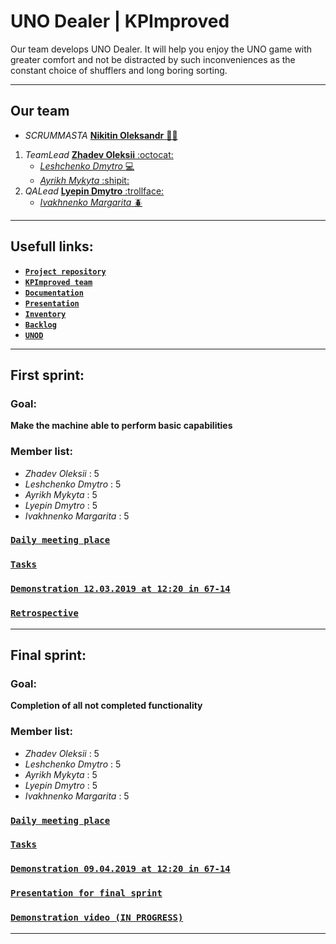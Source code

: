 #  UNO Dealer | KPImproved

Our team develops UNO Dealer. It will help you enjoy the UNO game with greater comfort and not be distracted by such inconveniences as the constant choice of shufflers and long boring sorting.
***
## **Our team**
* *SCRUMMASTA* [**Nikitin Oleksandr** :policeman:](https://github.com/arcanit33)

1. *TeamLead* [**Zhadev Oleksii** :octocat:](https://github.com/AlexZhadaev)
   * [*Leshchenko Dmytro* :computer:](https://github.com/Xasturr)
   * [*Ayrikh Mykyta* :shipit:](https://github.com/bubuka25)
2. *QALead* [**Lyepin Dmytro** :trollface:](https://github.com/acsellW)
   * [*Ivakhnenko Margarita* :beetle:](https://github.com/madcassln)
***   
## Usefull links:
-	[**`Project repository`**](https://github.com/progbase/Uno)
-	[**`KPImproved team`**](https://github.com/orgs/progbase/teams/kpimproved)
- [**`Documentation`**](https://docs.google.com/document/d/1ycJoLiVxzX7CxAMXhZtae0w2d7a4PJUl5zXMS1eTdXA/edit#)
-	[**`Presentation`**](https://docs.google.com/presentation/d/1cgQ4w0Rxo9qv66jtavsBFw55RRvs0z2GockqXAjHofg/edit#slide=id.g4f209463eb_0_15)
-	[**`Inventory`**](https://docs.google.com/spreadsheets/d/1t0qok8yyGPypgWNr8R4aoo9seJ1HTWF-gFS-p-IRink/edit#gid=0)
-	[**`Backlog`**](https://docs.google.com/spreadsheets/d/1t0qok8yyGPypgWNr8R4aoo9seJ1HTWF-gFS-p-IRink/edit#gid=387429905)
-	[**`UNOD`**](https://github.com/orgs/progbase/projects/5)

***
## First sprint:
  ### Goal:
   **Make the machine able to perform basic capabilities**
  ### Member list:
  - *Zhadev Oleksii*  : 5
  - *Leshchenko Dmytro* : 5
  - *Ayrikh Mykyta* : 5
  - *Lyepin Dmytro* : 5
  - *Ivakhnenko Margarita* : 5
  ### [`Daily meeting place`](https://goo.gl/maps/uKQCAZKrPRS2)
  
  ### [`Tasks`](https://docs.google.com/spreadsheets/d/1t0qok8yyGPypgWNr8R4aoo9seJ1HTWF-gFS-p-IRink/edit#gid=2042564249)
  
  ### [`Demonstration 12.03.2019 at 12:20 in 67-14`](https://goo.gl/maps/DU6uqVZK12U2)
  
  ### [`Retrospective`](https://docs.google.com/spreadsheets/d/1t0qok8yyGPypgWNr8R4aoo9seJ1HTWF-gFS-p-IRink/edit#gid=271858054)

***
## Final sprint:
  ### Goal:
   **Completion of all not completed functionality**
  ### Member list:
  - *Zhadev Oleksii*  : 5
  - *Leshchenko Dmytro* : 5
  - *Ayrikh Mykyta* : 5
  - *Lyepin Dmytro* : 5
  - *Ivakhnenko Margarita* : 5
  ### [`Daily meeting place`](https://goo.gl/maps/uKQCAZKrPRS2)
  
  ### [`Tasks`](https://docs.google.com/spreadsheets/d/1t0qok8yyGPypgWNr8R4aoo9seJ1HTWF-gFS-p-IRink/edit#gid=360634982)
  
  ### [`Demonstration 09.04.2019 at 12:20 in 67-14`](https://goo.gl/maps/DU6uqVZK12U2)
  
  ### [`Presentation for final sprint`](https://docs.google.com/presentation/d/1p-O4tQPud2ZzSSoOa8UMcFYDRreT5bjDucKH3LulHog/edit#slide=id.g35f391192_065)
  
  ### [`Demonstration video (IN PROGRESS)`]()

***
